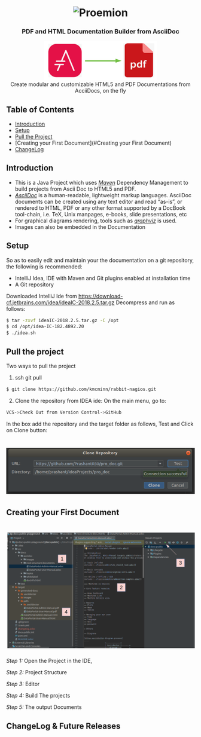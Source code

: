 <h1 align="center">
	<img
		width="400"
		alt="Proemion"
		src="https://upload.wikimedia.org/wikipedia/commons/8/8c/Proemion_Logo.jpg">
</h1>

<h3 align="center">
PDF and HTML Documentation Builder from AsciiDoc
</h3>


<p align="center">
	<img 	width="300" src="https://github.com/PrashantR30/pro_doc/blob/master/images/adoc_to_pdf.png" width="550">
  <br>
  Create modular and customizable HTML5 and PDF Documentations from AcciiDocs, on the fly

</p>



 ## Table of Contents
 - [Introduction](#introduction)
 - [Setup](#setup)
 - [Pull the Project](#pullproject)
 - [Creating your First Document](#Creating your First Document)
 - [ChangeLog](#Changelog)


 ## Introduction
 - This is a Java Project which uses [*Maven*](https://maven.apache.org) Dependency Management to build projects from Ascii Doc to HTML5 and PDF.
 - [*AsciiDoc*](https://asciidoctor.org/docs/) is a human-readable, lightweight markup languages.  AsciiDoc documents can be created using any text editor and read “as-is”, or rendered to HTML, PDF or any other format supported by a DocBook tool-chain, i.e. TeX, Unix manpages, e-books, slide presentations, etc
 - For graphical diagrams rendering, tools such as [*graphviz*](www.graphviz.org) is used.
 - Images can also be embedded in the Documentation

 ## Setup

 So as to easily edit and maintain your the documentation on a git repository, the following is recommended:

  - IntelliJ Idea, IDE with Maven and Git plugins enabled at installation time
  - A Git repository


 Downloaded IntelliJ Ide from https://download-cf.jetbrains.com/idea/ideaIC-2018.2.5.tar.gz
 Decompress and run as follows:
 ```sh
 $ tar -zxvf ideaIC-2018.2.5.tar.gz -C /opt
 $ cd /opt/idea-IC-182.4892.20
 $ ./idea.sh
```

 ## Pull the project
Two ways to pull the project
1. ssh git pull
```sh
$ git clone https://github.com/kmcminn/rabbit-nagios.git
```

2. Clone the repository from IDEA ide:
On the main menu, go to:
```sh
VCS->Check Out from Version Control->GitHub
```
In the box add the repository and the target folder as follows, Test and Click on Clone button:

<h1 align="left">
<img src="https://github.com/PrashantR30/pro_doc/blob/master/images/pull.png" width="550">
</h>

 ## Creating your First Document
<h1 align="center">
 <img src="https://github.com/PrashantR30/pro_doc/blob/master/images/steps.png" width="550">
</h1>


 *Step 1:*
 Open the Project in the IDE,

 *Step 2:*
 Project Structure

 *Step 3:*
 Editor

*Step 4:*
 Build The projects

*Step 5:*
 The output Documents












 ## ChangeLog & Future Releases
